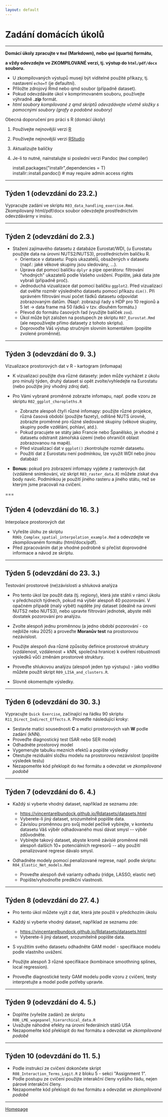 ```yaml
---
layout: default
---
```

# Zadání domácích úkolů

--- 

**Domácí úkoly zpracujte v `Rmd` (Markdown), nebo `qmd` (quarto) formátu,**   

**a vždy odevzdejte ve ZKOMPILOVANÉ verzi, tj. výstup do `html/pdf/docx` souboru.**  

- U zkompilovaných výstupů musejí být viditelné použité příkazy, tj. nastavení `echo=T` (je defaultní).  
- Přiložte zdrojový Rmd nebo qmd soubor (případně dataset).  
- Pokud odevzdáváte úkol v komprimovaném souboru, používejte výhradně **.zip** formát.
- *html soubory kompilované z qmd skriptů odevzdávejte včetně složky s pomocnými soubory (grafy a podobné soubory)* 


Obecná doporučení pro práci s R (domácí úkoly)

1. Používejte nejnovější verzi [R](https://www.r-project.org/)
2. Používejte nejnovější verzi [RStudio](https://rstudio.com/products/rstudio/)
3. Aktualizujte balíčky
4. Je-li to nutné, nainstalujte si poslední verzi Pandoc (`Rmd` compiler)
  
      install.packages("installr",dependencies = T)  
      installr::install.pandoc() # may require admin access rights  
     

---

## Týden 1 (odevzdání do 23.2.)

Vypracujte zadání ve skriptu `R03_data_handling_exercise.Rmd`.  
Zkompilovaný html/pdf/docx soubor odevzdejte prostřednictvím odevzdávárny v insisu.  


--- 

## Týden 2 (odevzdání do 2.3.)  

* Stažení zajímavého datasetu z databáze Eurostat/WDI, (u Eurostatu použijte data na úrovni NUTS2/NUTS3), prostřednictvím balíčku R.  
    - Orientace v datasetu: Popis ukazatelů, obsažených v datasetu (např.: jaké věkové skupiny jsou sledovány, ...).  
    - Úprava dat pomocí balíčku `dplyr` a pipe operátoru: filtrování "vhodných" ukazatelů podle Vašeho uvážení. Popište, jaká data jste vybrali (případně proč).  
    - Jednoduchá vizualizace dat pomocí balíčku `ggplot2`. Před vizualizací dat ověřte rozměr výsledného datasetu pomocí příkazu `dim()`. Při správném filtrování musí počet řádků datasetu odpovídat zobrazovaným datům. (Např: zobrazuji řady s HDP pro 10 regionů a 5 let -> data frame má 50 řádků v tzv. dlouhém formátu.)
    - Převod do formátu časových řad (využijte balíček `zoo`).  
    - Úkol může být založen na postupech ze skriptu `R07_Eurostat.Rmd` (ale nepoužívejte přímo datasety z tohoto skriptu).  
    - Doprovoďte Váš výstup stručným slovním komentářem (popište zvolené proměnné).  

---

## Týden 3 (odevzdání do 9. 3.)

Vizualizace prostorových dat v R - kartogram (infomapa)

* K vizualizaci použijte dva různé datasety: jeden může vycházet z úkolu pro minulý týden, druhý dataset si opět zvolte/vyhledejte na Eurostatu (nebo použijte jiný vhodný zdroj dat).

* Pro Vámi vybrané proměnné zobrazte infomapu, např. podle vzoru ze skriptu `R02_ggplot_choropleths.R`   
    + Zobrazte alespoň čtyři různé infomapy: použijte různé projekce, různá časová období (použijte fazety), odlišné NUTS úrovně, zobrazte proměnné pro různé sledované skupiny (věkové skupiny, skupiny podle vzdělání, pohlaví, atd.).  
    + Pokud pracujete se státy jako Francie nebo Španělsko, je vhodné z datasetu odstranit zámořská území (nebo ohraničit oblast zobrazovanou na mapě). 
    + Před vizualizací dat v `ggplot()` zkontrolujte rozměr datasetu.
    + Použití dat z Eurostatu není podmínkou, lze využít WDI nebo jinou databázi

+ **Bonus:** pokud pro zobrazení infomapy vyjdete z rasterových dat (vzdálené snímkování, viz skript `R03_raster_data.R`) můžete získat dva body navíc. Podmínkou je použití jiného rasteru a jiného státu, než se kterým jsme pracovali na cvičení.


===  

## Týden 4 (odevzdání do 16. 3.)

Interpolace prostorových dat

* Vyřešte úlohu ze skriptu `R06b_Complex_spatial_interpolation_example.Rmd` a odevzdejte ve zkompilovaném formátu (html/docx/pdf).  
* Před zpracováním dat je vhodné podrobně si přečíst doprovodné informace a návod ze skriptu.

---  

## Týden 5 (odevzdání do 23. 3.)

Testování prostorové (ne)závislosti a shluková analýza    

* Pro tento úkol lze použít data (tj. regiony), která jste stáhli v rámci úkolu v předchozích týdnech, pokud má výběr alespoň 40 pozorování. V opačném případě (malý výbět) najděte jiný dataset (ideálně na úrovni NUTS2 nebo NUTS3), nebo upravte filtrování jednotek, abyste měli dostatek pozorování pro analýzu.  

+ Zvolte alespoň jednu proměnnou (a jedno období pozorování - co nejblíže roku 2025) a proveďte **Moranův test** na prostorovou nezávislost.  

+ Použijte alespoň dva různé způsoby definice prostorové struktury (vzdálenost, vzdálenost + kNN, společná hranice) k ověření robustnosti výsledků vůči změnám prostorové struktury.  

+ Proveďte shlukovou analýzu (alespoň jeden typ výstupu) - jako vodítko můžete použít skript `R09_LISA_and_clusters.R`.  

+ Slovně okomentujte výsledky.  



--- 

## Týden 6 (odevzdání do 30. 3.) 

Vypracujte `Quick Exercise`, začínající na řádku 90 skriptu `R11_Direct_Indirect_Effects.R`. 
Proveďte následující kroky:

- Sestavte matici sousednosti **C** a matici prostorových vah **W** podle zadání (kNN).  
- Proveďte diagnostický test (SAR nebo SER model)  
- Odhadněte prostorový model  
- Vygemerujte tabulku mezních efektů a popište výsledky  
- Otestujte reziduální složku modelu na prostorovou nezávislost (popište výsledek testu)  
- Nezapomeňte kód překlopit do `Rmd` formátu a odevzdat ve *zkompilované podobě*   

--- 

## Týden 7 (odevzdání do 6. 4.)

*  Každý si vyberte vhodný dataset, například ze seznamu zde:  
    + https://vincentarelbundock.github.io/Rdatasets/datasets.html  
    + Vyberete-li jiný dataset, srozumitelně popište data.  
    + Závislou proměnnou pro svůj model pečlivě vybírejte, v kontextu datasetu Váš výběr odhadovaného musí dávat smysl -- výběr zdůvodněte.  
    + Vybírejte takový dataset, abyste kromě závislé proměnné měli alespoň dalších 10+ potenciálních regresorů -- aby použití penalizované regrese dávalo smysl.  

* Odhadněte modely pomocí penalizované regrese, např. podle skriptu: `R04_Elastic_Net_models.Rmd`  
    * Proveďte alespoň dvě varianty odhadu (ridge, LASSO, elastic net)  
    * Popište/vyhodnoťte predikční vlastnosti.  

--- 

## Týden 8 (odevzdání do 27. 4.)

* Pro tento úkol můžete vyjít z dat, která jste použili v předchozím úkolu   
*  Každý si vyberte vhodný dataset, například ze seznamu zde:  
    + https://vincentarelbundock.github.io/Rdatasets/datasets.html
    + Vyberete-li jiný dataset, srozumitelně popište data.
      
* S využitím svého datasetu odhadněte GAM model - specifikace modelu podle vlastního uvážení.  
* Použijte alespoň 3 různé specifikace (kombinace smoothning splines, local regression).  
* Proveďte diagnostické testy GAM modelu podle vzoru z cvičení, testy interpretujte a model podle potřeby upravte.  

---

## Týden 9 (odevzdání do 4. 5.)

* Doplňte (vyřešte zadání) ze skriptu `R06_LME_wagepanel_hierarchical_data.R`
* Uvažujte náhodné efekty na úrovni federálních států USA
* Nezapomeňte kód překlopit do `Rmd` formátu a odevzdat ve *zkompilované podobě*   

---

## Týden 10 (odevzdání do 11. 5.)

* Podle instrukcí ze cvičení dokončete skript `R08_Interaction_Terms_Logit.R` z bloku 5 - sekci "Assignment 1".  
* Podle postupu ze cvičení použijte interakční členy vyššího řádu, nejen párové interakční členy.  
* Nezapomeňte kód překlopit do `Rmd` formátu a odevzdat ve *zkompilované podobě*   

---  

[Homepage](https://formanektomas.github.io/4EK417/)
